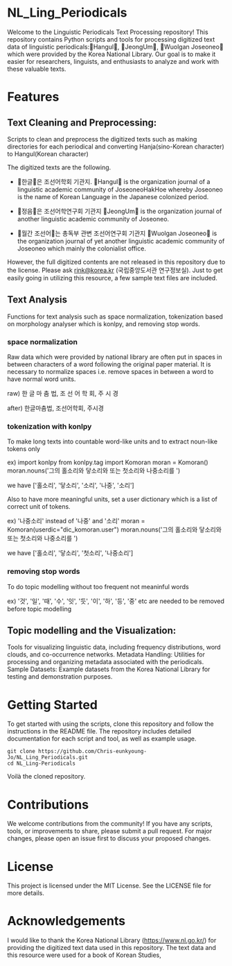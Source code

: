 # NL_Ling_Periodicals
Welcome to the Linguistic Periodicals Text Processing repository! This repository contains Python scripts and tools for processing digitized text data of linguistic periodicals:󰡔Hangul󰡕, 󰡔JeongUm󰡕, 󰡔Wuolgan Joseoneo󰡕  which were provided by the Korea National Library. Our goal is to make it easier for researchers, linguists, and enthusiasts to analyze and work with these valuable texts.

# Features
## Text Cleaning and Preprocessing: 
Scripts to clean and preprocess the digitized texts such as making directories for each periodical and converting Hanja(sino-Korean character) to Hangul(Korean character)

The digitized texts are the following. 

- 󰡔한글󰡕은 조선어학회 기관지.
󰡔Hangul󰡕 is the organization journal of a linguistic academic community of JoseoneoHakHoe whereby Joseoneo is the name of Korean Language in the Japanese colonized period. 

- 󰡔정음󰡕은 조선어학연구회 기관지 
󰡔JeongUm󰡕 is the organization journal of another linguistic academic community of Joseoneo.  

- 󰡔월간 조선어󰡕는 총독부 관변 조선어연구회 기관지
󰡔Wuolgan Joseoneo󰡕 is the organization journal of yet another linguistic academic community of Joseoneo which mainly the colonialist office. 

However, the full digitized contents are not released in this repository due to the license.  Please ask rink@korea.kr (국립중앙도서관 연구정보실). 
Just to get easily going in utilizing this resource, a few sample text files are included. 


## Text Analysis 
Functions for text analysis such as space normalization, tokenization based on morphology analyser which is konlpy, and removing stop words.

### space normalization
Raw data which were provided by national library are often put in spaces in between characters of a word following the original paper material. 
It is necessary to normalize spaces i.e. remove spaces in between a word to have normal word units. 

raw) 한 글 마 춤 법, 조 선 어 학 회, 주 시 경

after) 한글마춤법, 조선어학회, 주시경

### tokenization with konlpy
To make long texts into countable word-like units and to extract noun-like tokens only 

ex) 
import konlpy
from konlpy.tag import Komoran
moran = Komoran()
moran.nouns('그의 홀소리와 닿소리와 또는 첫소리와 나중소리를 ') 

we have ['홀소리', '닿소리', '소리', '나중', '소리']

Also to have more meaningful units, set a user dictionary which is a list of correct unit of tokens. 

ex) '나중소리' instead of '나중' and '소리'
moran = Komoran(userdic="dic_komoran.user")
moran.nouns('그의 홀소리와 닿소리와 또는 첫소리와 나중소리를 ')

we have ['홀소리', '닿소리', '첫소리', '나중소리']


### removing stop words 
To do topic modelling without too frequent not meaninful words

ex) '것', '일', '때', '수', '잇', '듯', '이', '하', '등', '중' etc are needed to be removed before topic modelling

## Topic modelling and the Visualization: 
Tools for visualizing linguistic data, including frequency distributions, word clouds, and co-occurrence networks.
Metadata Handling: Utilities for processing and organizing metadata associated with the periodicals.
Sample Datasets: Example datasets from the Korea National Library for testing and demonstration purposes.

# Getting Started
To get started with using the scripts, clone this repository and follow the instructions in the README file. The repository includes detailed documentation for each script and tool, as well as example usage.

```command terminal 
git clone https://github.com/Chris-eunkyoung-Jo/NL_Ling_Periodicals.git
cd NL_Ling-Periodicals
```
Voilà the cloned repository. 


# Contributions
We welcome contributions from the community! If you have any scripts, tools, or improvements to share, please submit a pull request. For major changes, please open an issue first to discuss your proposed changes.


# License
This project is licensed under the MIT License. See the LICENSE file for more details.

# Acknowledgements
I would like to thank the Korea National Library (https://www.nl.go.kr/) for providing the digitized text data used in this repository. 
The text data and this resource were used for a book of Korean Studies, 

